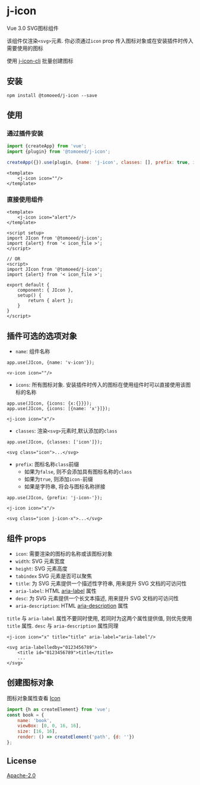 # j-icon
Vue 3.0 SVG图标组件

该组件仅渲染`<svg>`元素. 你必须通过`icon` prop 传入图标对象或在安装插件时传入需要使用的图标

使用 [j-icon-cli](https://github.com/meshareL/j-icon/tree/cli) 批量创建图标

## 安装
```shell
npm install @tomoeed/j-icon --save
```

## 使用
### 通过插件安装
```javascript
import {createApp} from 'vue';
import {plugin} from '@tomoeed/j-icon';

createApp({}).use(plugin, {name: 'j-icon', classes: [], prefix: true, icons: []});
```
```vue
<template>
    <j-icon icon=""/>
</template>
```

### 直接使用组件
```vue
<template>
    <j-icon icon="alert"/>
</template>

<script setup>
import JIcon from '@tomoeed/j-icon';
import {alert} from '< icon_file >';
</script>

// OR
<script>
import JIcon from '@tomoeed/j-icon';
import {alert} from '< icon_file >';

export default {
    component: { JIcon },
    setup() {
        return { alert };
    }
}
</script>
```

## 插件可选的选项对象
- `name`: 组件名称
```vue
app.use(JIcon, {name: 'v-icon'});

<v-icon icon=""/>
```

- `icons`: 所有图标对象. 安装插件时传入的图标在使用组件时可以直接使用该图标的名称
```vue
app.use(JIcon, {icons: {x:{}}});
app.use(JIcon, {icons: [{name: 'x'}]});

<j-icon icon="x"/>
```

- `classes`: 渲染`<svg>`元素时,默认添加的`class`
```vue
app.use(JIcon, {classes: ['icon']});

<svg class="icon">...</svg>
```

- `prefix`: 图标名称`class`前缀
  - 如果为`false`, 则不会添加具有图标名称的`class`
  - 如果为`true`, 则添加`icon-`前缀
  - 如果是字符串, 将会与图标名称拼接
```vue
app.use(JIcon, {prefix: 'j-icon-'});

<j-icon icon="x"/>

<svg class="icon j-icon-x">...</svg>
```

## 组件 props
- `icon`: 需要渲染的图标的名称或该图标对象
- `width`: SVG 元素宽度
- `height`: SVG 元素高度
- `tabindex` SVG 元素是否可以聚焦
- `title`: 为 SVG 元素提供一个描述性字符串, 用来提升 SVG 文档的可访问性
- `aria-label`:
HTML [aria-label](https://developer.mozilla.org/en-US/docs/Web/Accessibility/ARIA/Attributes/aria-label) 属性
- `desc`: 为 SVG 元素提供一个长文本描述, 用来提升 SVG 文档的可访问性
- `aria-description`: HTML [aria-description](https://developer.mozilla.org/en-US/docs/Web/Accessibility/ARIA/Attributes/aria-description) 属性

`title` 与 `aria-label` 属性不要同时使用, 若同时为这两个属性提供值, 则优先使用 `title` 属性.
`desc` 与 `aria-description` 属性同理
```vue
<j-icon icon="x" title="title" aria-label="aria-label"/>

<svg aria-labelledby="0123456789">
    <title id="0123456789">title</title>
    ...
</svg>
```

## 创建图标对象
图标对象属性查看 [Icon](https://github.com/meshareL/j-icon/blob/master/index.d.ts#L4)
```javascript
import {h as createElement} from 'vue';
const book = {
    name: 'book',
    viewBox: [0, 0, 16, 16],
    size: [16, 16],
    render: () => createElement('path', {d: ''})
};
```

## License
[Apache-2.0](https://github.com/meshareL/j-icon/blob/master/LICENSE)
